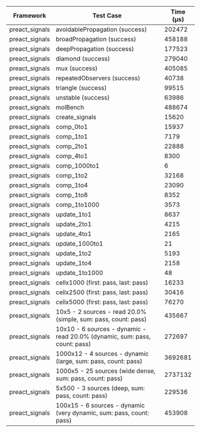 | Framework | Test Case | Time (μs) |
| --- | --- | --- |
| preact_signals | avoidablePropagation (success) | 202472 |
| preact_signals | broadPropagation (success) | 458188 |
| preact_signals | deepPropagation (success) | 177523 |
| preact_signals | diamond (success) | 279040 |
| preact_signals | mux (success) | 405085 |
| preact_signals | repeatedObservers (success) | 40738 |
| preact_signals | triangle (success) | 99515 |
| preact_signals | unstable (success) | 63986 |
| preact_signals | molBench | 488674 |
| preact_signals | create_signals | 15620 |
| preact_signals | comp_0to1 | 15937 |
| preact_signals | comp_1to1 | 7179 |
| preact_signals | comp_2to1 | 22888 |
| preact_signals | comp_4to1 | 8300 |
| preact_signals | comp_1000to1 | 6 |
| preact_signals | comp_1to2 | 32168 |
| preact_signals | comp_1to4 | 23090 |
| preact_signals | comp_1to8 | 8352 |
| preact_signals | comp_1to1000 | 3573 |
| preact_signals | update_1to1 | 8637 |
| preact_signals | update_2to1 | 4215 |
| preact_signals | update_4to1 | 2165 |
| preact_signals | update_1000to1 | 21 |
| preact_signals | update_1to2 | 5193 |
| preact_signals | update_1to4 | 2158 |
| preact_signals | update_1to1000 | 48 |
| preact_signals | cellx1000 (first: pass, last: pass) | 16233 |
| preact_signals | cellx2500 (first: pass, last: pass) | 30416 |
| preact_signals | cellx5000 (first: pass, last: pass) | 76270 |
| preact_signals | 10x5 - 2 sources - read 20.0% (simple, sum: pass, count: pass) | 435667 |
| preact_signals | 10x10 - 6 sources - dynamic - read 20.0% (dynamic, sum: pass, count: pass) | 272697 |
| preact_signals | 1000x12 - 4 sources - dynamic (large, sum: pass, count: pass) | 3692681 |
| preact_signals | 1000x5 - 25 sources (wide dense, sum: pass, count: pass) | 2737132 |
| preact_signals | 5x500 - 3 sources (deep, sum: pass, count: pass) | 229536 |
| preact_signals | 100x15 - 6 sources - dynamic (very dynamic, sum: pass, count: pass) | 453908 |
